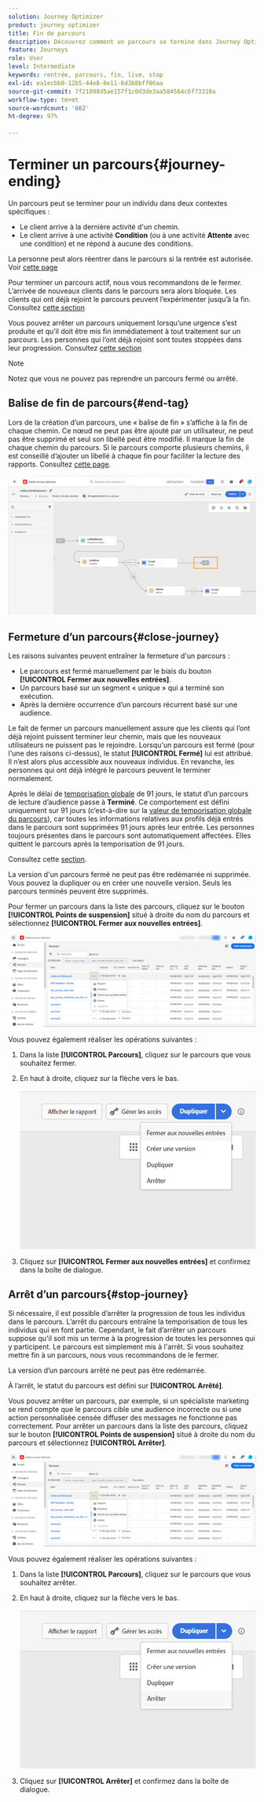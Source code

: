 ```yaml
---
solution: Journey Optimizer
product: journey optimizer
title: Fin de parcours
description: Découvrez comment un parcours se termine dans Journey Optimizer.
feature: Journeys
role: User
level: Intermediate
keywords: rentrée, parcours, fin, live, stop
exl-id: ea1ecbb0-12b5-44e8-8e11-6d3b8bff06aa
source-git-commit: 7f21098d5ae157f1c0d3de3aa584564c6f73310a
workflow-type: tm+mt
source-wordcount: '662'
ht-degree: 97%

---
```


# Terminer un parcours{#journey-ending}

Un parcours peut se terminer pour un individu dans deux contextes spécifiques :

* Le client arrive à la dernière activité d&#39;un chemin.
* Le client arrive à une activité **Condition** (ou à une activité **Attente** avec une condition) et ne répond à aucune des conditions.

La personne peut alors réentrer dans le parcours si la rentrée est autorisée. Voir [cette page](../building-journeys/journey-properties.md#entrance)

Pour terminer un parcours actif, nous vous recommandons de le fermer. L’arrivée de nouveaux clients dans le parcours sera alors bloquée. Les clients qui ont déjà rejoint le parcours peuvent l’expérimenter jusqu’à la fin. Consultez [cette section](../building-journeys/journey.md#close-journey)

Vous pouvez arrêter un parcours uniquement lorsqu’une urgence s’est produite et qu’il doit être mis fin immédiatement à tout traitement sur un parcours. Les personnes qui l’ont déjà rejoint sont toutes stoppées dans leur progression. Consultez [cette section](../building-journeys/journey.md#stop-journey)

>[!NOTE]
>
>Notez que vous ne pouvez pas reprendre un parcours fermé ou arrêté.

## Balise de fin de parcours{#end-tag}

Lors de la création d’un parcours, une « balise de fin » s’affiche à la fin de chaque chemin. Ce nœud ne peut pas être ajouté par un utilisateur, ne peut pas être supprimé et seul son libellé peut être modifié. Il marque la fin de chaque chemin du parcours. Si le parcours comporte plusieurs chemins, il est conseillé d’ajouter un libellé à chaque fin pour faciliter la lecture des rapports. Consultez [cette page](../reports/live-report.md).

![](assets/journey-end.png)

<!--

### End activity{#journey-end-activity}

The **[!UICONTROL End]** activity allows you to mark the end of each path of the journey. It is not mandatory but recommended for visual clarity. See [this page](../building-journeys/end-activity.md)

![](assets/journey54.png)

-->

## Fermeture d’un parcours{#close-journey}

Les raisons suivantes peuvent entraîner la fermeture d&#39;un parcours :

* Le parcours est fermé manuellement par le biais du bouton **[!UICONTROL Fermer aux nouvelles entrées]**.
* Un parcours basé sur un segment « unique » qui a terminé son exécution.
* Après la dernière occurrence d’un parcours récurrent basé sur une audience.

Le fait de fermer un parcours manuellement assure que les clients qui l’ont déjà rejoint puissent terminer leur chemin, mais que les nouveaux utilisateurs ne puissent pas le rejoindre. Lorsqu&#39;un parcours est fermé (pour l&#39;une des raisons ci-dessus), le statut **[!UICONTROL Fermé]** lui est attribué. Il n’est alors plus accessible aux nouveaux individus. En revanche, les personnes qui ont déjà intégré le parcours peuvent le terminer normalement.

Après le délai de [temporisation globale](journey-properties.md#timeout) de 91 jours, le statut d’un parcours de lecture d’audience passe à **Terminé**. Ce comportement est défini uniquement sur 91 jours (c’est-à-dire sur la [valeur de temporisation globale du parcours](journey-properties.md#global_timeout)), car toutes les informations relatives aux profils déjà entrés dans le parcours sont supprimées 91 jours après leur entrée. Les personnes toujours présentes dans le parcours sont automatiquement affectées. Elles quittent le parcours après la temporisation de 91 jours.

Consultez cette [section](../building-journeys/journey-properties.md#global_timeout).

La version d&#39;un parcours fermé ne peut pas être redémarrée ni supprimée. Vous pouvez la dupliquer ou en créer une nouvelle version. Seuls les parcours terminés peuvent être supprimés.

Pour fermer un parcours dans la liste des parcours, cliquez sur le bouton **[!UICONTROL Points de suspension]** situé à droite du nom du parcours et sélectionnez **[!UICONTROL Fermer aux nouvelles entrées]**.

![](assets/journey-finish-quick-action.png)

Vous pouvez également réaliser les opérations suivantes :

1. Dans la liste **[!UICONTROL Parcours]**, cliquez sur le parcours que vous souhaitez fermer.
1. En haut à droite, cliquez sur la flèche vers le bas.

   ![](assets/finish_drop_down_list.png)

1. Cliquez sur **[!UICONTROL Fermer aux nouvelles entrées]** et confirmez dans la boîte de dialogue.

## Arrêt d’un parcours{#stop-journey}

Si nécessaire, il est possible d’arrêter la progression de tous les individus dans le parcours. L’arrêt du parcours entraîne la temporisation de tous les individus qui en font partie. Cependant, le fait d’arrêter un parcours suppose qu&#39;il soit mis un terme à la progression de toutes les personnes qui y participent. Le parcours est simplement mis à l&#39;arrêt. Si vous souhaitez mettre fin à un parcours, nous vous recommandons de le fermer.

La version d’un parcours arrêté ne peut pas être redémarrée.

À l’arrêt, le statut du parcours est défini sur **[!UICONTROL Arrêté]**.

Vous pouvez arrêter un parcours, par exemple, si un spécialiste marketing se rend compte que le parcours cible une audience incorrecte ou si une action personnalisée censée diffuser des messages ne fonctionne pas correctement. Pour arrêter un parcours dans la liste des parcours, cliquez sur le bouton **[!UICONTROL Points de suspension]** situé à droite du nom du parcours et sélectionnez **[!UICONTROL Arrêter]**.

![](assets/journey-finish-quick-action.png)

Vous pouvez également réaliser les opérations suivantes :

1. Dans la liste **[!UICONTROL Parcours]**, cliquez sur le parcours que vous souhaitez arrêter.
1. En haut à droite, cliquez sur la flèche vers le bas.

   ![](assets/finish_drop_down_list2.png)

1. Cliquez sur **[!UICONTROL Arrêter]** et confirmez dans la boîte de dialogue.
